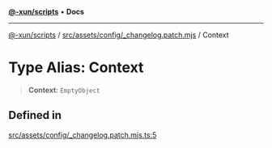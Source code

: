 [**@-xun/scripts**](../../../../../README.md) • **Docs**

***

[@-xun/scripts](../../../../../README.md) / [src/assets/config/\_changelog.patch.mjs](../README.md) / Context

# Type Alias: Context

> **Context**: `EmptyObject`

## Defined in

[src/assets/config/\_changelog.patch.mjs.ts:5](https://github.com/Xunnamius/xscripts/blob/d89809b1811fb99fb24fbfe0c6960a0e087bcc27/src/assets/config/_changelog.patch.mjs.ts#L5)
